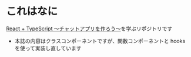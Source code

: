 # これはなに

[React + TypeScript 〜チャットアプリを作ろう〜](https://techbookfest.org/product/5969242052624384)を学ぶリポジトリです

- 本誌の内容はクラスコンポーネントですが、関数コンポーネントと hooks を使って実装し直しています
